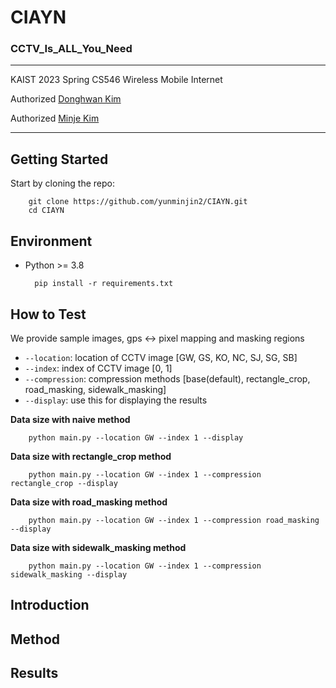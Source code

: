 # CIAYN
### CCTV_Is_ALL_You_Need

-----------

KAIST 2023 Spring CS546 Wireless Mobile Internet

Authorized [Donghwan Kim](https://donghwankim0101.github.io/)

Authorized [Minje Kim](https://yunminjin2.github.io/)

-----------

## Getting Started

Start by cloning the repo:

        git clone https://github.com/yunminjin2/CIAYN.git
        cd CIAYN

## Environment

* Python >= 3.8

        pip install -r requirements.txt

## How to Test

We provide sample images, gps <-> pixel mapping and masking regions

* `--location`: location of CCTV image [GW, GS, KO, NC, SJ, SG, SB]
* `--index`: index of CCTV image [0, 1]
* `--compression`: compression methods [base(default), rectangle_crop, road_masking, sidewalk_masking]
* `--display`: use this for displaying the results

**Data size with naive method**

        python main.py --location GW --index 1 --display
        
**Data size with rectangle_crop method**

        python main.py --location GW --index 1 --compression rectangle_crop --display

**Data size with road_masking method**

        python main.py --location GW --index 1 --compression road_masking --display

**Data size with sidewalk_masking method**

        python main.py --location GW --index 1 --compression sidewalk_masking --display

## Introduction

## Method

## Results
